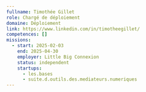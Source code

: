 ```yaml
---
fullname: Timothée Gillet
role: Chargé de déploiement
domaine: Déploiement
link: https://www.linkedin.com/in/timotheegillet/
competences: []
missions:
  - start: 2025-02-03
    end: 2025-04-30
    employer: Little Big Connexion
    status: independent
    startups:
      - les.bases
      - suite.d.outils.des.mediateurs.numeriques
---
```

